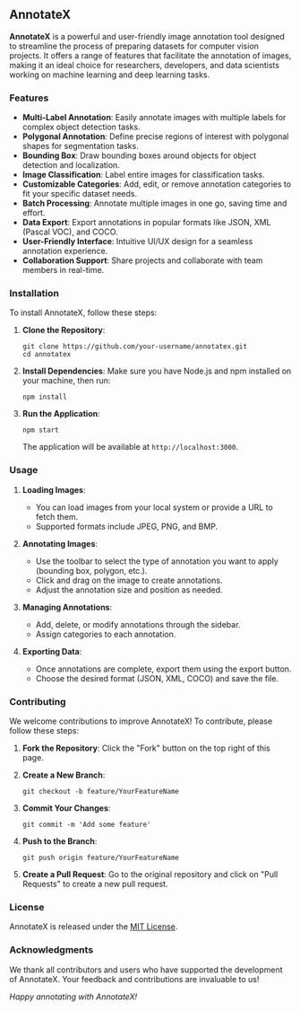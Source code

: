 ## AnnotateX 

**AnnotateX** is a powerful and user-friendly image annotation tool designed to streamline the process of preparing datasets for computer vision projects. It offers a range of features that facilitate the annotation of images, making it an ideal choice for researchers, developers, and data scientists working on machine learning and deep learning tasks.

### Features

- **Multi-Label Annotation**: Easily annotate images with multiple labels for complex object detection tasks.
- **Polygonal Annotation**: Define precise regions of interest with polygonal shapes for segmentation tasks.
- **Bounding Box**: Draw bounding boxes around objects for object detection and localization.
- **Image Classification**: Label entire images for classification tasks.
- **Customizable Categories**: Add, edit, or remove annotation categories to fit your specific dataset needs.
- **Batch Processing**: Annotate multiple images in one go, saving time and effort.
- **Data Export**: Export annotations in popular formats like JSON, XML (Pascal VOC), and COCO.
- **User-Friendly Interface**: Intuitive UI/UX design for a seamless annotation experience.
- **Collaboration Support**: Share projects and collaborate with team members in real-time.

### Installation

To install AnnotateX, follow these steps:

1. **Clone the Repository**:
   ```
   git clone https://github.com/your-username/annotatex.git
   cd annotatex
   ```

2. **Install Dependencies**:
   Make sure you have Node.js and npm installed on your machine, then run:
   ```
   npm install
   ```

3. **Run the Application**:
   ```
   npm start
   ```
   The application will be available at `http://localhost:3000`.

### Usage

1. **Loading Images**: 
   - You can load images from your local system or provide a URL to fetch them.
   - Supported formats include JPEG, PNG, and BMP.

2. **Annotating Images**:
   - Use the toolbar to select the type of annotation you want to apply (bounding box, polygon, etc.).
   - Click and drag on the image to create annotations.
   - Adjust the annotation size and position as needed.

3. **Managing Annotations**:
   - Add, delete, or modify annotations through the sidebar.
   - Assign categories to each annotation.

4. **Exporting Data**:
   - Once annotations are complete, export them using the export button.
   - Choose the desired format (JSON, XML, COCO) and save the file.

### Contributing

We welcome contributions to improve AnnotateX! To contribute, please follow these steps:

1. **Fork the Repository**: 
   Click the "Fork" button on the top right of this page.
   
2. **Create a New Branch**:
   ```
   git checkout -b feature/YourFeatureName
   ```

3. **Commit Your Changes**:
   ```
   git commit -m 'Add some feature'
   ```

4. **Push to the Branch**:
   ```
   git push origin feature/YourFeatureName
   ```

5. **Create a Pull Request**:
   Go to the original repository and click on "Pull Requests" to create a new pull request.

### License

AnnotateX is released under the [MIT License](LICENSE).

### Acknowledgments

We thank all contributors and users who have supported the development of AnnotateX. Your feedback and contributions are invaluable to us!

*Happy annotating with AnnotateX!*
